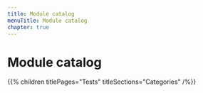 ```yaml
---
title: Module catalog
menuTitle: Module catalog
chapter: true
---
```


# Module catalog

{{% children titlePages="Tests" titleSections="Categories" /%}}